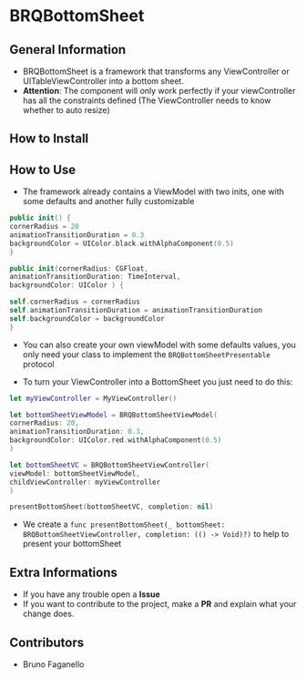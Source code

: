 # BRQBottomSheet

## General Information

* BRQBottomSheet is a framework that transforms any ViewController or UITableViewController into a bottom sheet.
* **Attention**: The component will only work perfectly if your viewController has all the constraints defined (The ViewController needs to know whether to auto resize)

## How to Install

## How to Use 
* The framework already contains a ViewModel with two inits, one with some defaults and another fully customizable

```swift
public init() {
cornerRadius = 20
animationTransitionDuration = 0.3
backgroundColor = UIColor.black.withAlphaComponent(0.5)
}

public init(cornerRadius: CGFloat,
animationTransitionDuration: TimeInterval,
backgroundColor: UIColor ) {

self.cornerRadius = cornerRadius
self.animationTransitionDuration = animationTransitionDuration
self.backgroundColor = backgroundColor
}
``` 
* You can also create your own viewModel with some defaults values, you only need your class to implement the 
```BRQBottomSheetPresentable``` protocol

* To turn your ViewController into a BottomSheet you just need to do this:

``` swift
let myViewController = MyViewController()

let bottomSheetViewModel = BRQBottomSheetViewModel(
cornerRadius: 20,
animationTransitionDuration: 0.3,
backgroundColor: UIColor.red.withAlphaComponent(0.5)
)

let bottomSheetVC = BRQBottomSheetViewController(
viewModel: bottomSheetViewModel,
childViewController: myViewController
)

presentBottomSheet(bottomSheetVC, completion: nil)
```
* We create a ```func presentBottomSheet(_ bottomSheet: BRQBottomSheetViewController, completion: (() -> Void)?)``` to help to present your bottomSheet

## Extra Informations
* If you have any trouble open a **Issue**
* If you want to contribute to the project, make a **PR** and explain what your change does.

## Contributors
* Bruno Faganello
